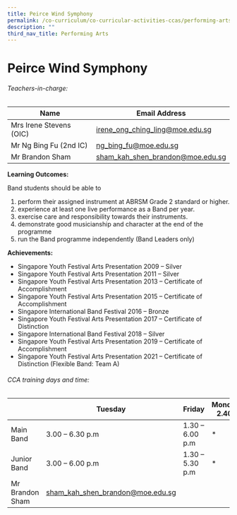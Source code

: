 ```yaml
---
title: Peirce Wind Symphony
permalink: /co-curriculum/co-curricular-activities-ccas/performing-arts-peirce-wind-symphony/
description: ""
third_nav_title: Performing Arts
---
```

# **Peirce Wind Symphony**

###### Teachers-in-charge:

| Name | Email Address |
| --- | --- |
| Mrs Irene Stevens (OIC) | [irene_ong_ching_ling@moe.edu.sg](mailto:irene_ong_ching_ling@moe.edu.sg) |
| Mr Ng Bing Fu (2nd IC) | [ng_bing_fu@moe.edu.sg](mailto:ng_bing_fu@moe.edu.sg) |
| Mr Brandon Sham | [sham_kah_shen_brandon@moe.edu.sg](mailto:sham_kah_shen_brandon@moe.edu.sg) |


**Learning Outcomes:**

Band students should be able to

1.  perform their assigned instrument at ABRSM Grade 2 standard or higher.
2.  experience at least one live performance as a Band per year.
3.  exercise care and responsibility towards their instruments.
4.  demonstrate good musicianship and character at the end of the programme
5.  run the Band programme independently (Band Leaders only)

**Achievements:**

*   Singapore Youth Festival Arts Presentation 2009 – Silver
*   Singapore Youth Festival Arts Presentation 2011 – Silver
*   Singapore Youth Festival Arts Presentation 2013 – Certificate of Accomplishment
*   Singapore Youth Festival Arts Presentation 2015 – Certificate of Accomplishment
*   Singapore International Band Festival 2016 – Bronze
*   Singapore Youth Festival Arts Presentation 2017 – Certificate of Distinction
*   Singapore International Band Festival 2018 – Silver
*   Singapore Youth Festival Arts Presentation 2019 – Certificate of Accomplishment
*   Singapore Youth Festival Arts Presentation 2021 – Certificate of Distinction (Flexible Band: Team A)

###### CCA training days and time:

|  	| Tuesday 	| Friday 	| Monday/Wednesday 2.40pm - 3.40pm 	|
|---	|---	|---	|---	|
| Main Band 	| 3.00 – 6.30 p.m 	| 1.30 – 6.00 p.m 	| * 	|
| Junior Band 	| 3.00 – 6.00 p.m 	| 1.30 – 5.30 p.m 	| * 	|
| Mr Brandon Sham 	| sham_kah_shen_brandon@moe.edu.sg 	|  	|  	|